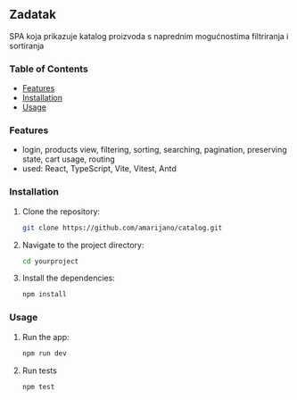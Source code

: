 ## Zadatak

SPA koja prikazuje katalog proizvoda s naprednim mogućnostima filtriranja i sortiranja

### Table of Contents

- [Features](#features)
- [Installation](#installation)
- [Usage](#usage)

### Features

- login, products view, filtering, sorting, searching, pagination, preserving state, cart usage, routing
- used: React, TypeScript, Vite, Vitest, Antd

### Installation

1. Clone the repository:
   ```bash
   git clone https://github.com/amarijano/catalog.git
   ```
2. Navigate to the project directory:
   ```bash
   cd yourproject
   ```
3. Install the dependencies:
   ```bash
   npm install
   ```

### Usage

1. Run the app:
   ```bash
   npm run dev
   ```
2. Run tests
   ```bash
   npm test
   ```
